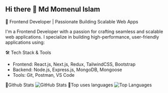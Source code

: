 ## Hi there 👋 Md Momenul Islam


🚀 Frontend Developer | Passionate Building Scalable Web Apps

I'm a Frontend Developer with a passion for crafting seamless and scalable web applications. I specialize in building high-performance, user-friendly applications using:

🛠️ Tech Stack & Tools
* Frontend: React.js, Next.js, Redux, TailwindCSS, Bootstrap
* Backend: Node.js, Express.js, MongoDB, Mongoose
* Tools: Git, Postman, VS Code

📌Github Stats
![GitHub Stats](https://github-readme-stats.vercel.app/api?username=momenul162&show_icons=true&theme=default)
📌Top uses languages
![Top Languages](https://github-readme-stats.vercel.app/api/top-langs/?username=momenul162&layout=compact)
